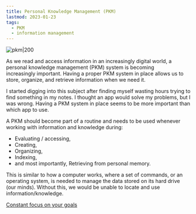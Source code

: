 ```yaml
---
title: Personal Knowledge Management (PKM)
lastmod: 2023-01-23
tags:
  - PKM
  - information management
---
```


![pkm|200](../Pasted%20image%2020230201170412.png)

As we read and access information in an increasingly digital world, a personal knowledge management (PKM) system is becoming increasingly important. Having a proper PKM system in place allows us to store, organize, and retrieve information when we need it. 

I started digging into this subject after finding myself wasting hours trying to find something in my notes. I thought an app would solve my problems, but I was wrong. Having a PKM system in place seems to be more important than which app to use. 

A PKM should become part of a routine and needs to be used whenever working with information and knowledge during:

* Evaluating / accessing,
* Creating,
* Organizing,
* Indexing,
* and most importantly, Retrieving from personal memory.

This is similar to how a computer works, where a set of commands, or an operating system, is needed to manage the data stored on its hard drive (our minds). Without this, we would be unable to locate and use information/knowledge.

[Constant focus on your goals](Constant%20focus%20on%20your%20goals.md)
